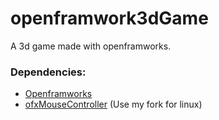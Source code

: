 # openframwork3dGame

A 3d game made with openframworks.


### Dependencies:
* [Openframworks](https://openframeworks.cc/)
* [ofxMouseController](https://github.com/Robotechnic/ofxMouseController) (Use my fork for linux)